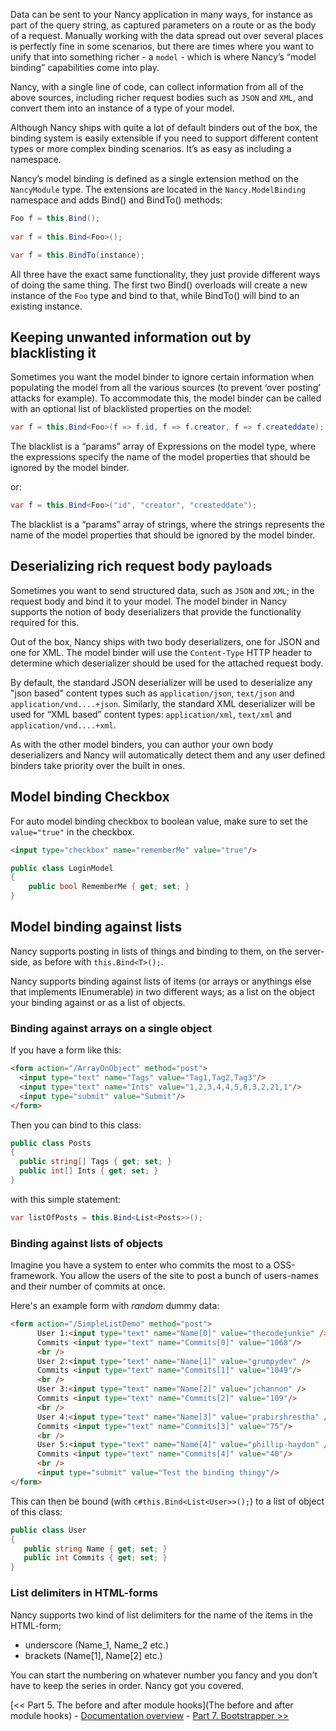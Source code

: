 Data can be sent to your Nancy application in many ways, for instance as part of the query string, as captured parameters on a route or as the body of a request. Manually working with the data spread out over several places is perfectly fine in some scenarios, but there are times where you want to unify that into something richer - a `model` - which is where Nancy’s “model binding” capabilities come into play.

Nancy, with a single line of code, can collect information from all of the above sources, including richer request bodies such as `JSON` and `XML`, and convert them into an instance of a type of your model.

Although Nancy ships with quite a lot of default binders out of the box, the binding system is easily extensible if you need to support different content types or more complex binding scenarios.
It’s as easy as including a namespace.

Nancy’s model binding is defined as a single extension method on the `NancyModule` type. The extensions are located in the `Nancy.ModelBinding` namespace and adds Bind() and BindTo() methods:

```c#
Foo f = this.Bind();
    
var f = this.Bind<Foo>();

var f = this.BindTo(instance);

```
All three have the exact same functionality, they just provide different ways of doing the same thing. The first two Bind() overloads will create a new instance of the `Foo` type and bind to that, while BindTo() will bind to an existing instance.

## Keeping unwanted information out by blacklisting it

Sometimes you want the model binder to ignore certain information when populating the model from all the various sources (to prevent ‘over posting’ attacks for example). To accommodate this, the model binder can be called with an optional list of blacklisted properties on the model:

```c#
var f = this.Bind<Foo>(f => f.id, f => f.creator, f => f.createddate);
```

The blacklist is a “params” array of Expressions on the model type, where the expressions specify the name of the model properties that should be ignored by the model binder.

or:
```c#
var f = this.Bind<Foo>("id", "creator", "createddate");
```

The blacklist is a “params” array of strings, where the strings represents the name of the model properties that should be ignored by the model binder.


## Deserializing rich request body payloads

Sometimes you want to send structured data, such as `JSON` and `XML`; in the request body and bind it to your model. The model binder in Nancy supports the notion of body deserializers that provide the functionality required for this.

Out of the box, Nancy ships with two body deserializers, one for JSON and one for XML. The model binder will use the `Content-Type` HTTP header to determine which deserializer should be used for the attached request body.

By default, the standard JSON deserializer will be used to deserialize any "json based" content types such as `application/json`, `text/json` and `application/vnd....+json`. Similarly, the standard XML deserializer will be used for “XML based” content types: `application/xml`, `text/xml` and `application/vnd....+xml`.

As with the other model binders, you can author your own body deserializers and Nancy will automatically detect them and any user defined binders take priority over the built in ones.

## Model binding Checkbox

For auto model binding checkbox to boolean value, make sure to set the `value="true"` in the checkbox.

```html
<input type="checkbox" name="rememberMe" value="true"/>
```

```c#
public class LoginModel
{
    public bool RememberMe { get; set; }
}
```

## Model binding against lists
Nancy supports posting in lists of things and binding to them, on the server-side, as before with `this.Bind<T>();`.

Nancy supports binding against lists of items (or arrays or anythings else that implements IEnumerable) in two different ways; as a list on the object your binding against or as a list of objects. 

### Binding against arrays on a single object
If you have a form like this:
```html
<form action="/ArrayOnObject" method="post">
  <input type="text" name="Tags" value="Tag1,Tag2,Tag3"/>
  <input type="text" name="Ints" value="1,2,3,4,4,5,6,3,2,21,1"/>
  <input type="submit" value="Submit"/>
</form>
```
Then you can bind to this class:
```c#
public class Posts
{
  public string[] Tags { get; set; }
  public int[] Ints { get; set; }
}
```
with this simple statement:
```c#
var listOfPosts = this.Bind<List<Posts>>();
```
### Binding against lists of objects
Imagine you have a system to enter who commits the most to a OSS-framework. You allow the users of the site to post a bunch of users-names and their number of commits at once. 

Here's an example form with *random* dummy data:
```html
<form action="/SimpleListDemo" method="post">
      User 1:<input type="text" name="Name[0]" value="thecodejunkie" /> 
      Commits <input type="text" name="Commits[0]" value="1068"/>
      <br />
      User 2:<input type="text" name="Name[1]" value="grumpydev" />  
      Commits <input type="text" name="Commits[1]" value="1049"/>
      <br />
      User 3:<input type="text" name="Name[2]" value="jchannon" />  
      Commits <input type="text" name="Commits[2]" value="109"/>
      <br />
      User 4:<input type="text" name="Name[3]" value="prabirshrestha" />  
      Commits <input type="text" name="Commits[3]" value="75"/>
      <br />
      User 5:<input type="text" name="Name[4]" value="phillip-haydon" />  
      Commits <input type="text" name="Commits[4]" value="40"/>
      <br />
      <input type="submit" value="Test the binding thingy"/>
</form>
```
This can then be bound (with ```c#this.Bind<List<User>>();```) to a list of object of this class:
```c#
public class User
{
   public string Name { get; set; }
   public int Commits { get; set; }
}
```

### List delimiters in HTML-forms
Nancy supports two kind of list delimiters for the name of the items in the HTML-form; 
* underscore (Name_1, Name_2 etc.)
* brackets (Name[1], Name[2] etc.)

You can start the numbering on whatever number you fancy and you don't have to keep the series in order. Nancy got you covered. 

[<< Part 5. The before and after module hooks](The before and after module hooks) - [Documentation overview](Documentation) - [Part 7. Bootstrapper >>](Bootstrapper)